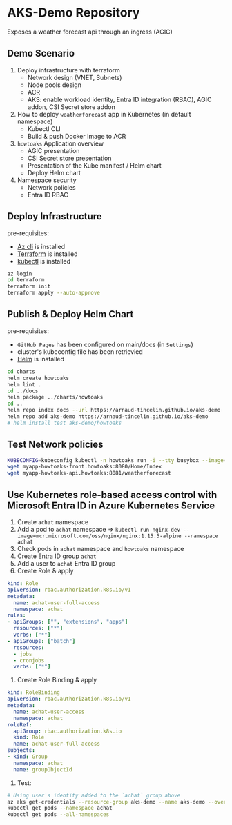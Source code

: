 # AKS-Demo Repository

Exposes a weather forecast api through an ingress (AGIC)

## Demo Scenario

1. Deploy infrastructure with terraform
    - Network design (VNET, Subnets)
    - Node pools design
    - ACR
    - AKS: enable workload identity, Entra ID integration (RBAC), AGIC addon, CSI Secret store addon
1. How to deploy `weatherforecast` app in Kubernetes (in default namespace)
    - Kubectl CLI
    - Build & push Docker Image to ACR
1. `howtoaks` Application overview
    - AGIC presentation
    - CSI Secret store presentation
    - Presentation of the Kube manifest / Helm chart
    - Deploy Helm chart
1. Namespace security
    - Network policies
    - Entra ID RBAC

## Deploy Infrastructure

pre-requisites:

- [Az cli](https://learn.microsoft.com/en-us/cli/azure/install-azure-cli) is installed
- [Terraform](https://developer.hashicorp.com/terraform/tutorials/aws-get-started/install-cli) is installed
- [kubectl](https://kubernetes.io/docs/tasks/tools/) is installed

```bash
az login
cd terraform
terraform init
terraform apply --auto-approve
```

## Publish & Deploy Helm Chart

pre-requisites:

- `GitHub Pages` has been configured on main/docs (in `Settings`)
- cluster's kubeconfig file has been retrievied
- [Helm](https://helm.sh/docs/intro/install/) is installed

```bash
cd charts
helm create howtoaks
helm lint .
cd ../docs
helm package ../charts/howtoaks
cd ..
helm repo index docs --url https://arnaud-tincelin.github.io/aks-demo
helm repo add aks-demo https://arnaud-tincelin.github.io/aks-demo
# helm install test aks-demo/howtoaks
```

## Test Network policies

```bash
KUBECONFIG=kubeconfig kubectl -n howtoaks run -i --tty busybox --image=busybox:1.28 -- sh
wget myapp-howtoaks-front.howtoaks:8080/Home/Index
wget myapp-howtoaks-api.howtoaks:8081/weatherforecast
```

## Use Kubernetes role-based access control with Microsoft Entra ID in Azure Kubernetes Service

1. Create `achat` namespace
1. Add a pod to `achat` namespace => `kubectl run nginx-dev --image=mcr.microsoft.com/oss/nginx/nginx:1.15.5-alpine --namespace achat`
1. Check pods in `achat` namespace and `howtoaks` namespace
1. Create Entra ID group `achat`
1. Add a user to `achat` Entra ID group
1. Create Role & apply

```yaml
kind: Role
apiVersion: rbac.authorization.k8s.io/v1
metadata:
  name: achat-user-full-access
  namespace: achat
rules:
- apiGroups: ["", "extensions", "apps"]
  resources: ["*"]
  verbs: ["*"]
- apiGroups: ["batch"]
  resources:
  - jobs
  - cronjobs
  verbs: ["*"]
```

1. Create Role Binding & apply

```yaml
kind: RoleBinding
apiVersion: rbac.authorization.k8s.io/v1
metadata:
  name: achat-user-access
  namespace: achat
roleRef:
  apiGroup: rbac.authorization.k8s.io
  kind: Role
  name: achat-user-full-access
subjects:
- kind: Group
  namespace: achat
  name: groupObjectId
```

1. Test:

```bash
# Using user's identity added to the `achat` group above
az aks get-credentials --resource-group aks-demo --name aks-demo --overwrite-existing
kubectl get pods --namespace achat
kubectl get pods --all-namespaces
```
